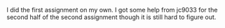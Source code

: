 I did the first assignment on my own. I got some help from jc9033 for the second half of the second assignment though it is still hard to figure out. 